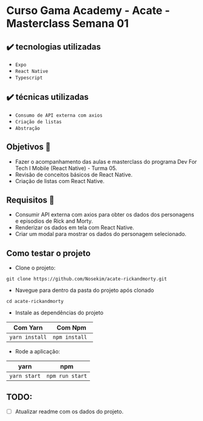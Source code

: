 # Curso Gama Academy - Acate - Masterclass Semana 01

<!-- <div align="center" style="margin: 20px; text-align: center">  
  <img
    src="https://github.com/Nosekim/acate-rickandmorty/blob/main/Rick-And-Morty-Logo.png"
    alt="Rick and Morty"
    style="display: inline-block; margin: 0 auto; max-width: 300px"
    width="300">
</div> -->

## ✔️ tecnologias utilizadas
- ``Expo``
- ``React Native``
- ``Typescript``

## ✔️ técnicas utilizadas
- ``Consumo de API externa com axios``
- ``Criação de listas``
- ``Abstração``

## Objetivos 🎯

- Fazer o acompanhamento das aulas e masterclass do programa Dev For Tech I Mobile (React Native) - Turma 05.
- Revisão de conceitos básicos de React Native.
- Criação de listas com React Native.

## Requisitos 📌

- Consumir API externa com axios para obter os dados dos personagens e episodios de Rick and Morty.
- Renderizar os dados em tela com React Native.
- Criar um modal para mostrar os dados do personagem selecionado.

## Como testar o projeto

- Clone o projeto:
```
git clone https://github.com/Nosekim/acate-rickandmorty.git
```
- Navegue para dentro da pasta do projeto após clonado
```
cd acate-rickandmorty
```
- Instale as dependências do projeto

|         Com Yarn    |      Com Npm         |
|---------------------|----------------------|
|```yarn install```   |```npm install ```    |

- Rode a aplicação:

|         yarn              |      npm         |
|--------------------------|----------------------|
|```yarn start``` |```npm run start``` |


## TODO:
- [ ] Atualizar readme com os dados do projeto.